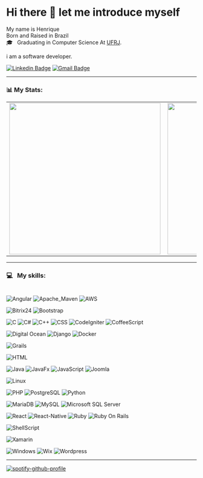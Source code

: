 # Hi there 👋 let me introduce myself

My name is Henrique <br/>
Born and Raised in Brazil <br/>
🎓 &nbsp; Graduating in Computer Science At [UFRJ](https://ufrj.br/). <br/>

i am a software developer.


[![Linkedin Badge](https://img.shields.io/badge/-LinkedIn-0077B5?style=flat&logo=Linkedin&logoColor=white&link=https://www.linkedin.com/in/henrique-vermelho-de-toledo-a087b0152/)](https://www.linkedin.com/in/henrique-vermelho-de-toledo-a087b0152/) [![Gmail Badge](https://img.shields.io/badge/-Gmail-c5392a?style=flat&logo=Gmail&logoColor=white&link=mailto:the.nidnogg@gmail.com)](mailto:the.nidnogg@gmail.com) 

---


### 📊 My Stats:
<center>
<table>
  <tr>
      <td><img width="400px" align="left" src="https://github-readme-stats.vercel.app/api?username=xiaoyongkong&theme=dracula" /></td>
      <td><img width="400px" align="left" src="https://github-readme-stats.vercel.app/api/top-langs/?username=xiaoyongkong&hide=html&layout=compact&theme=dracula" /></td>
  </tr>  
</table>
</center>


---

### 💻 &nbsp; My skills: <br/> <br/> 
![Angular](https://img.shields.io/badge/-Angular-ff0d00?style=flat&logoColor=white&logo=angular)
![Apache_Maven](https://img.shields.io/badge/-Apache_Maven-yellow?style=flat&logoColor=white&logo=apache+maven)
![AWS](https://img.shields.io/badge/-AWS%20S3-green?style=flat&logoColor=amazon&logo=amazon)

![Bitrix24](https://img.shields.io/badge/-Bitrix24-orange?style=flat&logoColor=white&logo=bitrix24)
![Bootstrap](https://img.shields.io/badge/-Bootstrap-ff0d00?style=flat&logoColor=white&logo=bootstrap)

![C](https://img.shields.io/badge/-C-brown?style=flat&logoColor=white&logo=c)
![C#](https://img.shields.io/badge/-Csharp-darkgreen?style=flat&logoColor=white&logo=c+sharp)
![C++](https://img.shields.io/badge/-C++-brown?style=flat&logoColor=white&logo=c%2B%2B)
![CSS](https://img.shields.io/badge/-CSS-196eff?style=flat&logoColor=white&logo=css3)
![CodeIgniter](https://img.shields.io/badge/-CodeIgniter-8993c1?style=flat&logoColor=white&logo=codeigniter)
![CoffeeScript](https://img.shields.io/badge/-CoffeeScript-darkgreen?style=flat&logoColor=white&logo=coffeescript)

![Digital Ocean](https://img.shields.io/badge/-Digital_Ocean-green?style=flat&logoColor=digitalocean&logo=digitalocean)
![Django](https://img.shields.io/badge/-Django-0077B5?style=flat&logoColor=white&logo=django)
![Docker](https://img.shields.io/badge/-Docker-196eff?style=flat&logoColor=white&logo=docker)

![Grails](https://img.shields.io/badge/-Grails-yellow?style=flat&logoColor=white&logo=grails)

![HTML](https://img.shields.io/badge/-HTML-ff0d00?style=flat&logoColor=white&logo=html5) 

![Java](https://img.shields.io/badge/-Java-purple?style=flat&logoColor=white&logo=java)
![JavaFx](https://img.shields.io/badge/-JavaFx-purple?style=flat&logoColor=white&logo=java)
![JavaScript](https://img.shields.io/badge/-JavaScript-darkgreen?style=flat&logoColor=white&logo=javascript)
![Joomla](https://img.shields.io/badge/-Joomla-ffdd19?style=flat&logoColor=white&logo=joomla)

![Linux](https://img.shields.io/badge/-Linux-000?style=flat&logo=linux)

![PHP](https://img.shields.io/badge/-PHP-8993c1?style=flat&logoColor=white&logo=php)
![PostgreSQL](https://img.shields.io/badge/-Postgresql-orange?style=flat&logoColor=white&logo=postgresql)
![Python](https://img.shields.io/badge/-Python-0077B5?style=flat&logoColor=white&logo=python)

![MariaDB](https://img.shields.io/badge/-MariaDB-orange?style=flat&logoColor=white&logo=mariadb)
![MySQL](https://img.shields.io/badge/-Mysql-orange?style=flat&logoColor=white&logo=mysql)
![Microsoft SQL Server](https://img.shields.io/badge/-Microsoft_SQL_Server-orange?style=flat&logoColor=white&logo=microsoft+sql+server)

![React](https://img.shields.io/badge/-React-darkgreen?style=flat&logoColor=white&logo=react)
![React-Native](https://img.shields.io/badge/-React_Native-19a7ff?style=flat&logoColor=white&logo=react)
![Ruby](https://img.shields.io/badge/-Ruby-red?style=flat&logoColor=white&logo=ruby)
![Ruby On Rails](https://img.shields.io/badge/-Ruby_On_Rails-red?style=flat&logoColor=white&logo=ruby+on+rails)


![ShellScript](https://img.shields.io/badge/-ShellScript-000?style=flat&logo=shellscript)

![Xamarin](https://img.shields.io/badge/-Xamarin-19a7ff?style=flat&logoColor=white&logo=xamarin)

![Windows](https://img.shields.io/badge/-Windows-000?style=flat&logo=windows)
![Wix](https://img.shields.io/badge/-Wix-ffdd19?style=flat&logoColor=white&logo=wix)
![Wordpress](https://img.shields.io/badge/-Wordpress-ffdd19?style=flat&logoColor=white&logo=wordpress)

---


[![spotify-github-profile](https://spotify-github-profile.vercel.app/api/view?uid=1218762202&cover_image=true)](https://spotify-github-profile.vercel.app/api/view?uid=1218762202&redirect=true)

